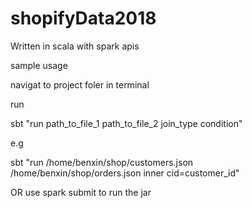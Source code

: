 # shopifyData2018

Written in scala with spark apis

sample usage

navigat to project foler in terminal 

run 

sbt "run path_to_file_1 path_to_file_2 join_type condition"

e.g

sbt "run /home/benxin/shop/customers.json /home/benxin/shop/orders.json inner cid=customer_id"

OR use spark submit to run the jar
